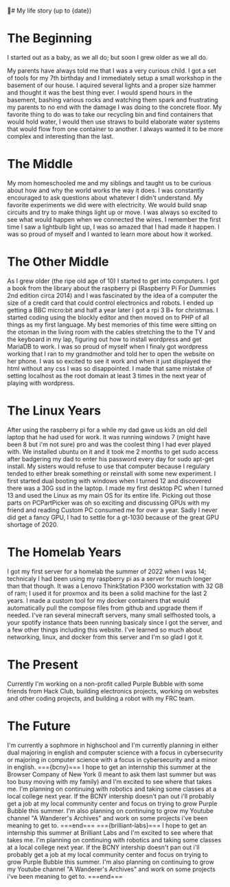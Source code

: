 🚀# My life story (up to {date})

# The Beginning

I started out as a baby, as we all do; but soon I grew older as we all do.

My parents have always told me that I was a very curious child. I got a set of tools for my 7th birthday and I immediately setup a small workshop in the basement of our house. I aquired several lights and a proper size hammer and thought it was the best thing ever. I would spend hours in the basement, bashing various rocks and watching them spark and frustrating my parents to no end with the damage I was doing to the concrete floor. My favorite thing to do was to take our recycling bin and find containers that would hold water, I would then use straws to build elaborate water systems that would flow from one container to another. I always wanted it to be more complex and interesting than the last.

# The Middle

My mom homeschooled me and my siblings and taught us to be curious about how and why the world works the way it does. I was constantly encouraged to ask questions about whatever I didn't understand. My favorite experiments we did were with electricity. We would build snap circuits and try to make things light up or move. I was always so excited to see what would happen when we connected the wires. I remember the first time I saw a lightbulb light up, I was so amazed that I had made it happen. I was so proud of myself and I wanted to learn more about how it worked.

# The Other Middle

As I grew older (the ripe old age of 10) I started to get into computers. I got a book from the library about the raspberry pi (Raspberry Pi For Dummies 2nd edition circa 2014) and I was fascinated by the idea of a computer the size of a credit card that could control electronics and robots. I ended up getting a BBC micro:bit and half a year later I got a rpi 3 B+ for christmas. I started coding using the blockly editor and then moved on to PHP of all things as my first language. My best memories of this time were sitting on the otoman in the living room with the cables stretching the to the TV and the keyboard in my lap, figuring out how to install wordpress and get MariaDB to work. I was so proud of myself when I finaly got wordpress working that I ran to my grandmother and told her to open the website on her phone. I was so excited to see it work and when it just displayed the html without any css I was so disappointed. I made that same mistake of setting localhost as the root domain at least 3 times in the next year of playing with wordpress.

# The Linux Years

After using the raspberry pi for a while my dad gave us kids an old dell laptop that he had used for work. It was running windows 7 (might have been 8 but i'm not sure) pro and was the coolest thing I had ever played with. We installed ubuntu on it and it took me 2 months to get sudo access after badgering my dad to enter his password every day for sudo apt-get install. My sisters would refuse to use that computer because I regulary tended to either break something or reinstall with some new experiment. I first started dual booting with windows when I turned 12 and discovered there was a 30G ssd in the laptop. I made my first desktop PC when I turned 13 and used the Linux as my main OS for its entire life. Picking out those parts on PCPartPicker was oh so exciting and discussing GPUs with my friend and reading Custom PC consumed me for over a year. Sadly I never did get a fancy GPU, I had to settle for a gt-1030 because of the great GPU shortage of 2020.

# The Homelab Years

I got my first server for a homelab the summer of 2022 when I was 14; technicaly I had been using my raspberry pi as a server for much longer than that though. It was a Lenovo ThinkStation P300 workstation with 32 GB of ram; I used it for proxmox and its been a solid machine for the last 2 years. I made a custom tool for my docker containers that would automatically pull the compose files from github and upgrade them if needed. I've ran several minecraft servers, many small selfhosted tools, a your spotify instance thats been running basicaly since I got the server, and a few other things including this website. I've learned so much about networking, linux, and docker from this server and I'm so glad I got it.

# The Present

Currently I'm working on a non-profit called Purple Bubble with some friends from Hack Club, building electronics projects, working on websites and other coding projects, and building a robot with my FRC team.

# The Future

I'm currently a sophmore in highschool and I'm currently planning in either dual majoring in english and computer science with a focus in cybersecurity or majoring in computer science with a focus in cybersecurity and a minor in english.
==={bcny}===
I hope to get an internship this summer at the Browser Company of New York (I meant to ask them last summer but was too busy moving with my family) and I'm excited to see where that takes me. I'm planning on continuing with robotics and taking some classes at a local college next year. If the BCNY intership doesn't pan out i'll probably get a job at my local community center and focus on trying to grow Purple Bubble this summer. I'm also planning on continuing to grow my Youtube channel "A Wanderer's Archives" and work on some projects i've been meaning to get to.
===end===
==={brilliant-labs}===
I hope to get an internship this summer at Brilliant Labs and I'm excited to see where that takes me. I'm planning on continuing with robotics and taking some classes at a local college next year. If the BCNY intership doesn't pan out i'll probably get a job at my local community center and focus on trying to grow Purple Bubble this summer. I'm also planning on continuing to grow my Youtube channel "A Wanderer's Archives" and work on some projects i've been meaning to get to.
===end===
